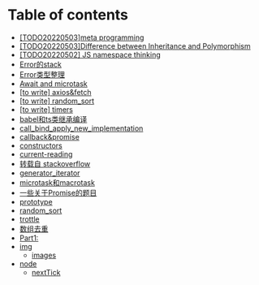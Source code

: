 # Table of contents

* [\[TODO20220503\]meta programming](README.md)
* [\[TODO20220503\]Difference between Inheritance and Polymorphism](<README (1).md>)
* [\[TODO20220502\] JS namespace thinking](todo20220502-js-namespace-thinking.md)
* [Error的stack](Error的stack.md)
* [Error类型整理](Error类型整理.md)
* [Await and microtask](<\[to write] await.md>)
* [\[to write\] axios\&fetch](<\[to write] axios\&fetch.md>)
* [\[to write\] random\_sort](<\[to write] random\_sort.md>)
* [\[to write\] timers](<\[to write] timers.md>)
* [babel和ts类继承编译](babel和ts类继承编译.md)
* [call\_bind\_apply\_new\_implementation](call\_bind\_apply\_new\_implementation.md)
* [callback\&promise](callback\&promise.md)
* [constructors](constructors.md)
* [current-reading](current-reading.md)
* [转载自 stackoverflow](funtion的callable和constructorable.md)
* [generator\_iterator](generator\_iterator.md)
* [microtask和macrotask](microtask和macrotask.md)
* [一些关于Promise的题目](promise.testcode.md)
* [prototype](prototype.md)
* [random\_sort](random\_sort.md)
* [trottle](trottle.md)
* [数组去重](数组去重.md)
* [Part1:](类型检测.md)
* [img](img/README.md)
  * [images](img/images.md)
* [node](node/README.md)
  * [nextTick](node/nextTick.md)
